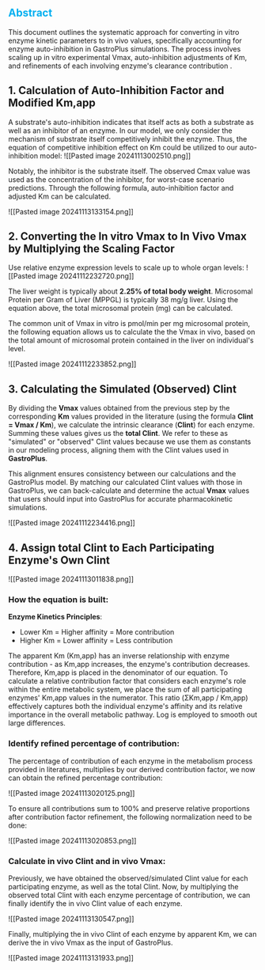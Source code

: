## <span style="color:rgb(0, 176, 240)"><span style="color:rgb(0, 176, 240)">Abstract</span></span>

This document outlines the systematic approach for converting in vitro enzyme kinetic parameters to in vivo values, specifically accounting for enzyme auto-inhibition in GastroPlus simulations. The process involves scaling up in vitro experimental Vmax, auto-inhibition adjustments of Km, and refinements of each involving enzyme's clearance contribution .

## 1.  Calculation of Auto-Inhibition Factor and Modified Km,app

A substrate's auto-inhibition indicates that itself acts as both a substrate as well as an inhibitor of an enzyme. In our model, we only consider the mechanism of substrate itself competitively inhibit the enzyme. Thus, the equation of competitive inhibition effect on Km could be utilized to our auto-inhibition model:
![[Pasted image 20241113002510.png]]

Notably, the inhibitor is the substrate itself. The observed Cmax value was used as the concentration of the inhibitor, for worst-case scenario predictions. Through the following formula, auto-inhibition factor and adjusted Km can be calculated.

![[Pasted image 20241113133154.png]]
## 2.  Converting the In vitro Vmax to In Vivo Vmax by Multiplying the Scaling Factor

Use relative enzyme expression levels to scale up to whole organ levels:
![[Pasted image 20241112232720.png]]

The liver weight is typically about **2.25% of total body weight**. Microsomal Protein per Gram of Liver (MPPGL) is typically 38 mg/g liver. Using the equation above, the total microsomal protein (mg) can be calculated. 

The common unit of Vmax in vitro is pmol/min per mg microsomal protein, the following equation allows us to calculate the the Vmax in vivo, based on the total amount of microsomal protein contained in the liver on individual's level.

![[Pasted image 20241112233852.png]]

## 3. Calculating the Simulated (Observed) Clint

By dividing the **Vmax** values obtained from the previous step by the corresponding **Km** values provided in the literature (using the formula **Clint = Vmax / Km**), we calculate the intrinsic clearance (**Clint**) for each enzyme. Summing these values gives us the **total Clint**. We refer to these as "simulated" or "observed" Clint values because we use them as constants in our modeling process, aligning them with the Clint values used in **GastroPlus**.

This alignment ensures consistency between our calculations and the GastroPlus model. By matching our calculated Clint values with those in GastroPlus, we can back-calculate and determine the actual **Vmax** values that users should input into GastroPlus for accurate pharmacokinetic simulations.

![[Pasted image 20241112234416.png]]

## 4. Assign total Clint to Each Participating Enzyme's Own Clint

![[Pasted image 20241113011838.png]]

### How the equation is built:

**Enzyme Kinetics Principles**:

- Lower Km = Higher affinity = More contribution
- Higher Km = Lower affinity = Less contribution

The apparent Km (Km,app) has an inverse relationship with enzyme contribution - as Km,app increases, the enzyme's contribution decreases. Therefore, Km,app is placed in the denominator of our equation. To calculate a relative contribution factor that considers each enzyme's role within the entire metabolic system, we place the sum of all participating enzymes' Km,app values in the numerator. This ratio (ΣKm,app / Km,app) effectively captures both the individual enzyme's affinity and its relative importance in the overall metabolic pathway. Log is employed to smooth out large differences. 

### Identify refined percentage of contribution:

The percentage of contribution of each enzyme in the metabolism process provided in literatures, multiplies by our derived contribution factor, we now can obtain the refined percentage contribution:

![[Pasted image 20241113020125.png]]

To ensure all contributions sum to 100% and preserve relative proportions after contribution factor refinement, the following normalization need to be done:

![[Pasted image 20241113020853.png]]

### Calculate in vivo Clint and in vivo Vmax:

Previously, we have obtained the observed/simulated Clint value for each participating enzyme, as well as the total Clint. Now, by multiplying the observed total Clint with each enzyme percentage of contribution, we can finally identify the in vivo Clint value of each enzyme.

![[Pasted image 20241113130547.png]]

Finally, multiplying the in vivo Clint of each enzyme by apparent Km, we can derive the in vivo Vmax as the input of GastroPlus. 

![[Pasted image 20241113131933.png]]